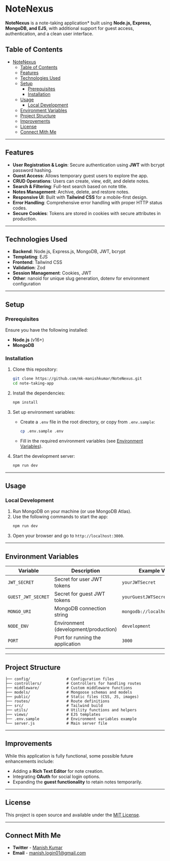 # NoteNexus

**NoteNexus** is a  note-taking application* built using **Node.js, Express, MongoDB, and EJS**, with additional support for guest access, authentication, and a clean user interface. 

## Table of Contents
- [NoteNexus](#notenexus)
  - [Table of Contents](#table-of-contents)
  - [Features](#features)
  - [Technologies Used](#technologies-used)
  - [Setup](#setup)
    - [Prerequisites](#prerequisites)
    - [Installation](#installation)
  - [Usage](#usage)
    - [Local Development](#local-development)
  - [Environment Variables](#environment-variables)
  - [Project Structure](#project-structure)
  - [Improvements](#improvements)
  - [License](#license)
  - [Connect Mith Me](#connect-mith-me)

---

## Features
- **User Registration & Login**: Secure authentication using **JWT** with bcrypt password hashing.
- **Guest Access**: Allows temporary guest users to explore the app.
- **CRUD Operations**: Users can create, view, edit, and delete notes.
- **Search & Filtering**: Full-text search based on note title.
- **Notes Management**: Archive, delete, and restore notes.
- **Responsive UI**: Built with **Tailwind CSS** for a mobile-first design.
- **Error Handling**: Comprehensive error handling with proper HTTP status codes.
- **Secure Cookies**: Tokens are stored in cookies with secure attributes in production.

---

## Technologies Used
- **Backend**: Node.js, Express.js, MongoDB, JWT, bcrypt
- **Templating**: EJS
- **Frontend**: Tailwind CSS
- **Validation**: Zod
- **Session Management**: Cookies, JWT
- **Other**: nanoid for unique slug generation, dotenv for environment configuration

---

## Setup

### Prerequisites
Ensure you have the following installed:
- **Node.js** (v16+)
- **MongoDB**

### Installation

1. Clone this repository:
    ```bash
    git clone https://github.com/mk-manishkumar/NoteNexus.git
    cd note-taking-app
    ```

2. Install the dependencies:
    ```bash
    npm install
    ```

3. Set up environment variables:
    - Create a `.env` file in the root directory, or copy from `.env.sample`:
      ```bash
      cp .env.sample .env
      ```
    - Fill in the required environment variables (see [Environment Variables](#environment-variables)).

4. Start the development server:
    ```bash
    npm run dev
    ```

---

## Usage

### Local Development
1. Run MongoDB on your machine (or use MongoDB Atlas).
2. Use the following commands to start the app:
    ```bash
    npm run dev
    ```
3. Open your browser and go to `http://localhost:3000`.

---

## Environment Variables

| Variable           | Description                          | Example Value                 |
| ------------------ | ------------------------------------ | ----------------------------- |
| `JWT_SECRET`       | Secret for user JWT tokens           | `yourJWTSecret`               |
| `GUEST_JWT_SECRET` | Secret for guest JWT tokens          | `yourGuestJWTSecret`          |
| `MONGO_URI`        | MongoDB connection string            | `mongodb://localhost/noteApp` |
| `NODE_ENV`         | Environment (development/production) | `development`                 |
| `PORT`             | Port for running the application     | `3000`                        |


---

## Project Structure

```
├── config/                # Configuration files
├── controllers/           # Controllers for handling routes
├── middleware/            # Custom middleware functions
├── models/                # Mongoose schemas and models
├── public/                # Static files (CSS, JS, images)
├── routes/                # Route definitions
├── src/                   # Tailwind build 
├── utils/                 # Utility functions and helpers
├── views/                 # EJS templates
├── .env.sample            # Environment variables example
└── server.js              # Main server file

```

---

## Improvements

While this application is fully functional, some possible future enhancements include:
- Adding a **Rich Text Editor** for note creation.
- Integrating **OAuth** for social login options.
- Expanding the **guest functionality** to retain notes temporarily.

---

## License

This project is open source and available under the [MIT License](LICENSE).

---

## Connect Mith Me
- **Twitter** - [Manish Kumar](https://twitter.com/_manishmk)
- **Email** - [manish.login01@gmail.com](mailto:manish.login01@gmail.com)

